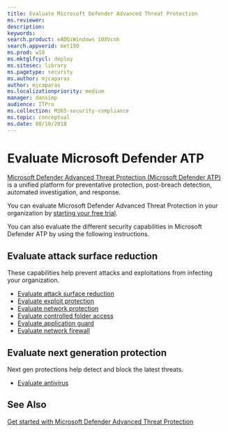 ```yaml
---
title: Evaluate Microsoft Defender Advanced Threat Protection
ms.reviewer: 
description: 
keywords: 
search.product: eADQiWindows 10XVcnh
search.appverid: met150
ms.prod: w10
ms.mktglfcycl: deploy
ms.sitesec: library
ms.pagetype: security
ms.author: mjcaparas
author: mjcaparas
ms.localizationpriority: medium
manager: dansimp
audience: ITPro
ms.collection: M365-security-compliance 
ms.topic: conceptual
ms.date: 08/10/2018
---
```


# Evaluate Microsoft Defender ATP 
[Microsoft Defender Advanced Threat Protection (Microsoft Defender ATP)](https://go.microsoft.com/fwlink/p/?linkid=2069559) is a unified platform for preventative protection, post-breach detection, automated investigation, and response.

You can evaluate Microsoft Defender Advanced Threat Protection in your organization by [starting your free trial](https://www.microsoft.com/en-us/WindowsForBusiness/windows-atp).

You can also evaluate the different security capabilities in Microsoft Defender ATP by using the following instructions. 

## Evaluate attack surface reduction
These capabilities help prevent attacks and exploitations from infecting your organization.
- [Evaluate attack surface reduction](../windows-defender-exploit-guard/evaluate-attack-surface-reduction.md)
- [Evaluate exploit protection](../windows-defender-exploit-guard/evaluate-exploit-protection.md)
- [Evaluate network protection](../windows-defender-exploit-guard/evaluate-exploit-protection.md)
- [Evaluate controlled folder access](../windows-defender-exploit-guard/evaluate-controlled-folder-access.md)
- [Evaluate application guard](../windows-defender-application-guard/test-scenarios-wd-app-guard.md)
- [Evaluate network firewall](../windows-firewall/evaluating-windows-firewall-with-advanced-security-design-examples.md)

## Evaluate next generation protection
Next gen protections help detect and block the latest threats.
- [Evaluate antivirus](../windows-defender-antivirus/evaluate-windows-defender-antivirus.md)


## See Also
[Get started with Microsoft Defender Advanced Threat Protection](get-started.md)

